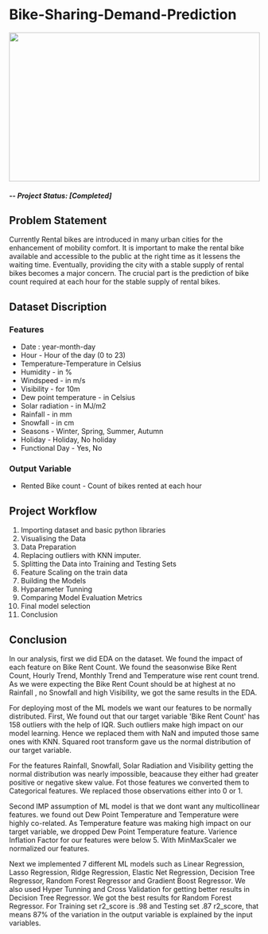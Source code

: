 # Bike-Sharing-Demand-Prediction

<a href="#"><img width="100%" height="300" src="https://img.freepik.com/premium-vector/city-bike-rental-bicycle-rental-electronic-system-people-rent-bicycling-smart-service-cartoon-illustration_169479-332.jpg" height="175px"/></a>

##### -- Project Status: [Completed]

## Problem Statement

Currently Rental bikes are introduced in many urban cities for the enhancement of mobility comfort. It is important to make the rental bike available and accessible to the public at the right time as it lessens the waiting time. Eventually, providing the city with a stable supply of rental bikes becomes a major concern. The crucial part is the prediction of bike count required at each hour for the stable supply of rental bikes.

## Dataset Discription

### Features

* Date : year-month-day
* Hour - Hour of the day (0 to 23)
* Temperature-Temperature in Celsius
* Humidity - in %
* Windspeed - in m/s
* Visibility - for 10m
* Dew point temperature - in Celsius
* Solar radiation - in MJ/m2
* Rainfall - in mm
* Snowfall - in cm
* Seasons - Winter, Spring, Summer, Autumn
* Holiday - Holiday, No holiday
* Functional Day - Yes, No

### Output Variable

* Rented Bike count - Count of bikes rented at each hour

## Project Workflow
1) Importing dataset and basic python libraries
2) Visualising the Data
3) Data Preparation
4) Replacing outliers with KNN imputer.
5) Splitting the Data into Training and Testing Sets
6) Feature Scaling on the train data
7) Building the Models
8) Hyparameter Tunning
9) Comparing Model Evaluation Metrics
10) Final model selection
11) Conclusion 


## Conclusion

In our analysis, first we did EDA on the dataset. We found the impact of each feature on Bike Rent Count. We found the seasonwise Bike Rent Count, Hourly Trend, Monthly Trend and Temperature wise rent count trend. As we were expecting the Bike Rent Count should be at highest at no Rainfall , no Snowfall and high Visibility, we got the same results in the EDA.

For deploying most of the ML models we want our features to be normally distributed. First, We found out that our target variable 'Bike Rent Count' has 158 outliers with the help of IQR. Such outliers make high impact on our model learning. Hence we replaced them with NaN and imputed those same ones with KNN. Squared root transform gave us the normal distribution of our target variable.

For the features Rainfall, Snowfall, Solar Radiation and Visibility getting the normal distribution was nearly impossible, beacause they either had greater positive or negative skew value. Fot those features we converted them to Categorical features. We replaced those observations either into 0 or 1.

Second IMP assumption of ML model is that we dont want any multicollinear features. we found out Dew Point Temperature and Temperature were highly co-related. As Temperature feature was making high impact on our target variable, we dropped Dew Point Temperature feature. Varience Inflation Factor for our features were below 5. With MinMaxScaler we normalized our features.

Next we implemented 7 different ML models such as Linear Regression, Lasso Regression, Ridge Regression, Elastic Net Regression, Decision Tree Regressor, Random Forest Regressor and Gradient Boost Regressor. We also used Hyper Tunning and Cross Validation for getting better results in Decision Tree Regressor. We got the best results for Random Forest Regressor. For Training set r2_score is .98 and Testing set .87 r2_score, that means 87% of the variation in the output variable is explained by the input variables.


